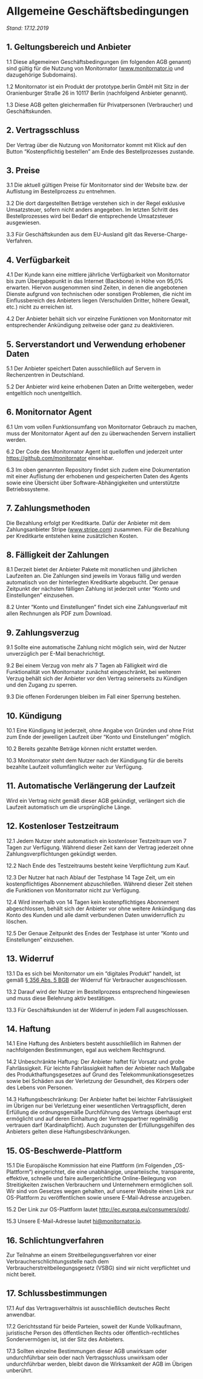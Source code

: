 # Allgemeine Geschäftsbedingungen

*Stand: 17.12.2019*

## 1. Geltungsbereich und Anbieter

1.1 Diese allgemeinen Geschäftsbedingungen (im folgenden AGB genannt) sind gültig für die Nutzung von Monitornator (www.monitornator.io und dazugehörige Subdomains).

1.2 Monitornator ist ein Produkt der prototype.berlin GmbH mit Sitz in der Oranienburger Straße 26 in 10117 Berlin (nachfolgend Anbieter genannt).

1.3 Diese AGB gelten gleichermaßen für Privatpersonen (Verbraucher) und Geschäftskunden.

## 2. Vertragsschluss

Der Vertrag über die Nutzung von Monitornator kommt mit Klick auf den Button “Kostenpflichtig bestellen” am Ende des Bestellprozesses zustande.

## 3. Preise

3.1 Die aktuell gültigen Preise für Monitornator sind der Website bzw. der Auflistung im Bestellprozess zu entnehmen.

3.2 Die dort dargestellten Beträge verstehen sich in der Regel exklusive Umsatzsteuer, sofern nicht anders angegeben. Im letzten Schritt des Bestellprozesses wird bei Bedarf die entsprechende Umsatzsteuer ausgewiesen.

3.3 Für Geschäftskunden aus dem EU-Ausland gilt das Reverse-Charge-Verfahren.

## 4. Verfügbarkeit

4.1 Der Kunde kann eine mittlere jährliche Verfügbarkeit von Monitornator bis zum Übergabepunkt in das Internet (Backbone) in Höhe von 95,0% erwarten. Hiervon ausgenommen sind Zeiten, in denen die angebotenen Dienste aufgrund von technischen oder sonstigen Problemen, die nicht im Einflussbereich des Anbieters liegen (Verschulden Dritter, höhere Gewalt, etc.) nicht zu erreichen ist.

4.2 Der Anbieter behält sich vor einzelne Funktionen von Monitornator mit entsprechender Ankündigung zeitweise oder ganz zu deaktivieren.

## 5. Serverstandort und Verwendung erhobener Daten

5.1 Der Anbieter speichert Daten ausschließlich auf Servern in Rechenzentren in Deutschland.

5.2 Der Anbieter wird keine erhobenen Daten an Dritte weitergeben, weder entgeltlich noch unentgeltlich.

## 6. Monitornator Agent

6.1 Um vom vollen Funktionsumfang von Monitornator Gebrauch zu machen, muss der Monitornator Agent auf den zu überwachenden Servern installiert werden.

6.2 Der Code des Monitornator Agent ist quelloffen und jederzeit unter <a href="https://github.com/monitornator">https://github.com/monitornator</a> einsehbar.

6.3 Im oben genannten Repository findet sich zudem eine Dokumentation mit einer Auflistung der erhobenen und gespeicherten Daten des Agents sowie eine Übersicht über Software-Abhängigkeiten und unterstützte Betriebssysteme.

## 7. Zahlungsmethoden<br>

Die Bezahlung erfolgt per Kreditkarte. Dafür der Anbieter mit dem Zahlungsanbieter Stripe (<a href="http://www.stripe.com">www.stripe.com</a>) zusammen. Für die Bezahlung per Kreditkarte entstehen keine zusätzlichen Kosten.

## 8. Fälligkeit der Zahlungen

8.1 Derzeit bietet der Anbieter Pakete mit monatlichen und jährlichen Laufzeiten an. Die Zahlungen sind jeweils im Voraus fällig und werden automatisch von der hinterlegten Kreditkarte abgebucht. Der genaue Zeitpunkt der nächsten fälligen Zahlung ist jederzeit unter “Konto und Einstellungen” einzusehen.

8.2 Unter “Konto und Einstellungen” findet sich eine Zahlungsverlauf mit allen Rechnungen als PDF zum Download.

## 9. Zahlungsverzug

9.1 Sollte eine automatische Zahlung nicht möglich sein, wird der Nutzer unverzüglich per E-Mail benachrichtigt.

9.2 Bei einem Verzug von mehr als 7 Tagen ab Fälligkeit wird die Funktionalität von Monitornator zunächst eingeschränkt, bei weiterem Verzug behält sich der Anbieter vor den Vertrag seinerseits zu Kündigen und den Zugang zu sperren.

9.3 Die offenen Forderungen bleiben im Fall einer Sperrung bestehen.

## 10. Kündigung

10.1 Eine Kündigung ist jederzeit, ohne Angabe von Gründen und ohne Frist zum Ende der jeweiligen Laufzeit über “Konto und Einstellungen” möglich.

10.2 Bereits gezahlte Beträge können nicht erstattet werden.

10.3 Monitornator steht dem Nutzer nach der Kündigung für die bereits bezahlte Laufzeit vollumfänglich weiter zur Verfügung.

## 11. Automatische Verlängerung der Laufzeit

Wird ein Vertrag nicht gemäß dieser AGB gekündigt, verlängert sich die Laufzeit automatisch um die ursprüngliche Länge.

## 12. Kostenloser Testzeitraum

12.1 Jedem Nutzer steht automatisch ein kostenloser Testzeitraum von 7 Tagen zur Verfügung. Während dieser Zeit kann der Vertrag jederzeit ohne Zahlungsverpflichtungen gekündigt werden.

12.2 Nach Ende des Testzeitraums besteht keine Verpflichtung zum Kauf.

12.3 Der Nutzer hat nach Ablauf der Testphase 14 Tage Zeit, um ein kostenpflichtiges Abonnement abzuschließen. Während dieser Zeit stehen die Funktionen von Monitornator nicht zur Verfügung.

12.4 Wird innerhalb von 14 Tagen kein kostenpflichtiges Abonnement abgeschlossen, behält sich der Anbieter vor ohne weitere Ankündigung das Konto des Kunden und alle damit verbundenen Daten unwiderruflich zu löschen.

12.5 Der Genaue Zeitpunkt des Endes der Testphase ist unter “Konto und Einstellungen” einzusehen.<br>

## 13. Widerruf

13.1 Da es sich bei Monitornator um ein “digitales Produkt” handelt, ist gemäß <a href="https://www.gesetze-im-internet.de/bgb/__356.html">§ 356 Abs. 5 BGB</a> der Widerruf für Verbraucher ausgeschlossen.

13.2 Darauf wird der Nutzer im Bestellprozess entsprechend hingewiesen und muss diese Belehrung aktiv bestätigen.

13.3 Für Geschäftskunden ist der Widerruf in jedem Fall ausgeschlossen.

## 14. Haftung

14.1 Eine Haftung des Anbieters besteht ausschließlich im Rahmen der nachfolgenden Bestimmungen, egal aus welchem Rechtsgrund.

14.2 Unbeschränkte Haftung: Der Anbieter haftet für Vorsatz und grobe Fahrlässigkeit. Für leichte Fahrlässigkeit haften der Anbieter nach Maßgabe des Produkthaftungsgesetzes auf Grund des Telekommunikationsgesetzes sowie bei Schäden aus der Verletzung der Gesundheit, des Körpers oder des Lebens von Personen.

14.3 Haftungsbeschränkung: Der Anbieter haftet bei leichter Fahrlässigkeit im Übrigen nur bei Verletzung einer wesentlichen Vertragspflicht, deren Erfüllung die ordnungsgemäße Durchführung des Vertrags überhaupt erst ermöglicht und auf deren Einhaltung der Vertragspartner regelmäßig vertrauen darf (Kardinalpflicht). Auch zugunsten der Erfüllungsgehilfen des Anbieters gelten diese Haftungsbeschränkungen.

## 15. OS-Beschwerde-Plattform

15.1 Die Europäische Kommission hat eine Plattform (im Fol­genden „OS-Plattform“) eingerichtet, die eine unabhängige, unparteiische, transparente, effektive, schnelle und faire außerge­richtliche Online-Beilegung von Streitigkeiten zwischen Verbrau­chern und Unternehmern ermöglichen soll. Wir sind von Gesetzes wegen gehalten, auf unserer Website einen Link zur OS-Plattform zu veröffentlichen sowie unsere E-Mail-Adresse anzugeben.

15.2 Der Link zur OS-Plattform lautet <a href="http://ec.europa.eu/consumers/odr/">http://ec.europa.eu/consumers/odr/</a>.

15.3 Unsere E-Mail-Adresse lautet hi@monitornator.io.

## 16. Schlichtungverfahren

Zur Teilnahme an einem Streitbeilegungsverfahren vor einer Verbraucherschlichtungsstelle nach dem Verbraucherstreitbeilegungsgesetz (VSBG) sind wir nicht verpflichtet und nicht bereit.

## 17. Schlussbestimmungen

17.1 Auf das Vertragsverhältnis ist ausschließlich deutsches Recht anwendbar.

17.2 Gerichtsstand für beide Parteien, soweit der Kunde Vollkaufmann, juristische Person des öffentlichen Rechts oder öffentlich-rechtliches Sondervermögen ist, ist der Sitz des Anbieters.

17.3 Sollten einzelne Bestimmungen dieser AGB unwirksam oder undurchführbar sein oder nach Vertragsschluss unwirksam oder undurchführbar werden, bleibt davon die Wirksamkeit der AGB im Übrigen unberührt.
